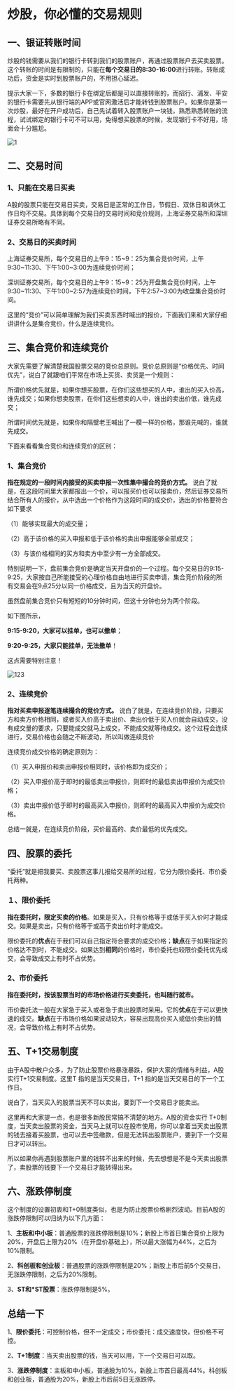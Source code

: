 # 炒股，你必懂的交易规则

## 一、银证转账时间

炒股的钱需要从我们的银行卡转到我们的股票账户，再通过股票账户去买卖股票。这个转账的时间是有限制的，只能在**每个交易日的8:30-16:00**进行转账。转账成功后，资金是实时到股票账户的，不用担心延迟。

提示大家一下，多数的银行卡在绑定后都是可以直接转账的，而招行、浦发、平安的银行卡需要先从银行端的APP或官网激活后才能转钱到股票账户。如果你是第一次炒股，最好在开户成功后，自己先试着转入股票账户一块钱，熟悉熟悉转账的流程，试试绑定的银行卡可不可以用，免得想买股票的时候，发现银行卡不好用，场面会十分尴尬。

![1](https://apicdn.app.gtja.com/baishitong/ZXZX/202107/fwb_images/322ef96ddae74008a46e000cb682897e.png)

## 二、交易时间

### 1、只能在交易日买卖

A股的股票只能在交易日买卖，交易日是正常的工作日，节假日、双休日和调休工作日均不交易。具体到每个交易日的交易时间和竞价规则，上海证券交易所和深圳证券交易所略有不同。

### 2、交易日的买卖时间

上海证券交易所，每个交易日的上午9：15~9：25为集合竞价时间，上午9:30~11:30、下午1:00~3:00为连续竞价时间；

深圳证券交易所，每个交易日的上午9：15~9：25为开盘集合竞价时间，上午9:30~11:30、下午1:00~2:57为连续竞价时间，下午2:57~3:00为收盘集合竞价时间。

这里的“竞价”可以简单理解为我们买卖东西时喊出的报价，下面我们来和大家仔细讲讲什么是集合竞价，什么是连续竞价。

## 三、集合竞价和连续竞价

大家先需要了解清楚我国股票交易的竞价总原则。竞价总原则是“价格优先、时间优先”，说白了就跟咱们平常在市场上买货、卖货是一个规则：

所谓价格优先就是，如果你想买股票，在你们这些想买的人中，谁出的买入价高，谁先成交；如果你想卖股票，在你们这些想卖的人中，谁出的卖出价低，谁先成交；

所谓时间优先就是，如果你和隔壁老王喊出了一模一样的价格，那谁先喊的，谁就先成交。

下面来看看集合竞价和连续竞价的区别：

### **1、集合竞价**

**指在规定的一段时间内接受的买卖申报一次性集中撮合的竞价方式。** 说白了就是，在这段时间里大家都报出一个价，可以报买价也可以报卖价，然后证券交易所结合所有人的报价，从中选出一个价格作为这段时间的成交价，选出的价格要符合如下要求

（1）能够实现最大的成交量；

（2）高于该价格的买入申报和低于该价格的卖出申报能够全部成交；

（3）与该价格相同的买方和卖方中至少有一方全部成交。

特别说明一下，盘前集合竞价是确定当天开盘价的一个过程。每个交易日的9:15-9:25，大家按自己所能接受的心理价格自由地进行买卖申请，集合竞价阶段的所有交易会在9点25分以同一价格成交，且为当天的开盘价。

虽然盘前集合竞价只有短短的10分钟时间，但这十分钟也分为两个阶段。

如下图所示，

**9:15-9:20，大家可以挂单，也可以撤单**；

**9:20-9:25，大家只能挂单，无法撤单**！

这点需要特别注意！

![123](https://apicdn.app.gtja.com/baishitong/ZXZX/202107/fwb_images/019d85bcec9747139d61c082f166c09e.png)

### **2、连续竞价**

**指对买卖申报逐笔连续撮合的竞价方式。** 说白了就是，在连续竞价阶段，只要买方和卖方价格相同，或者买入价高于卖出价、卖出价低于买入价就会自动成交，没有成交量的要求，只要能成交就马上成交，不能成交就等待成交。这个过程会连续进行，交易价格也会随之不断波动，所以叫做连续竞价

连续竞价成交价格的确定原则为：

（1）买入申报价和卖出申报价相同时，该价格即为成交价；

（2）买入申报价高于即时的最低卖出申报价，则即时的最低卖出申报价为成交价格；

（3）卖出申报价低于即时的最高买入申报价，则即时的最高买入申报价为成交价格。

总结一就是，在连续竞价阶段，买价最高的、卖价最低的优先成交。

## 四、股票的委托

“委托”就是把我要买、卖股票这事儿报给交易所的过程，它分为限价委托、市价委托两种。

### １、限价委托

**指在委托时，限定买卖的价格**。如果是买入，只有价格等于或低于买入价时才能成交。如果是卖出，只有价格等于或高于卖出价时才能成交。

限价委托的**优点**在于我们可以自己指定符合要求的成交价格；**缺点**在于如果指定的价格达不到时，不能成交。如果达到**相同**的价格时，市价委托也较限价委托优先成交，会导致成交上有时不占优势。

### 2、市价委托

**指在委托时，按该股票当时的市场价格进行买卖委托，也叫随行就市。**

市价委托法一般在大家急于买入或者急于卖出股票时采用。它的**优点**在于可以更快速的成交。**缺点**在于市场价格如果波动较大，容易出现高价买入或低价卖出的情况，会导致价格上有时不占优势。

## 五、T+1交易制度

由于A股中散户众多，为了防止股票价格暴涨暴跌，保护大家的情绪与利益，A股实行T+1交易制度。这里T 指的是当天交易日，T+1 指的是当天交易日的下一个工作日。

说白了，当天买入的股票当天不可以卖出，要到下一个交易日才能卖出。

这里再和大家提一点，也是很多新股民常搞不清楚的地方。A股的资金实行 T+0制度，当天卖出股票的资金，当天马上就可以在股市使用，你可以拿着当天卖出股票的钱去接着买股票，也可以去中签缴款，但是无法转出股票账户，要到下一个交易日才可以转出。

所以如果你再遇到股票账户里的钱转不出来的时候，先去想想是不是今天卖出股票了，卖股票的钱要下一个交易日才能转得出来。

## 六、涨跌停制度

这个制度的设置初衷和T+0制度类似，也是为防止股票价格剧烈波动。目前A股的涨跌停限制可以归纳为以下几方面：

1、**主板和中小板**：普通股票的涨跌停限制是10%；新股上市首日集合竞价上限为20%，开盘后上限为20%（在开盘价基础上），所以最大涨幅为44%，之后为10%限制。

2、**科创板和创业板**：普通股票的涨跌停限制是20%；新股上市后前5个交易日，无涨跌停限制，之后为20%限制。

3、**ST和*ST股票**：涨跌停限制是5%。

## 总结一下

1、**限价委托**：可控制价格，但不一定成交；市价委托：成交速度快，但价格不可控。

2、**T+1制度**：当天卖出股票的钱，当天可以用，下一个交易日可以取。

3、**涨跌停制度**：主板和中小板，普通股为10%，新股上市首日最高44%。科创板和创业板，普通股为20%，新股上市后前5日无涨跌停。
